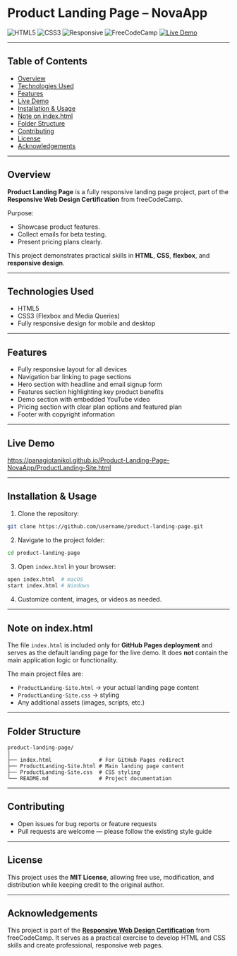 # Product Landing Page – NovaApp

![HTML5](https://img.shields.io/badge/HTML5-E34F26?logo=html5\&logoColor=white) ![CSS3](https://img.shields.io/badge/CSS3-1572B6?logo=css3\&logoColor=white) ![Responsive](https://img.shields.io/badge/Responsive-Yes-brightgreen) ![FreeCodeCamp](https://img.shields.io/badge/FreeCodeCamp-Project-blue) [![Live Demo](https://img.shields.io/badge/Live-Demo-blue)](https://your-live-demo-link.com)

---

## Table of Contents

* [Overview](#overview)
* [Technologies Used](#technologies-used)
* [Features](#features)
* [Live Demo](#live-demo)
* [Installation & Usage](#installation--usage)
* [Note on index.html](#note-on-indexhtml)
* [Folder Structure](#folder-structure)
* [Contributing](#contributing)
* [License](#license)
* [Acknowledgements](#acknowledgements)

---

## Overview

**Product Landing Page** is a fully responsive landing page project, part of the **Responsive Web Design Certification** from freeCodeCamp.

Purpose:

* Showcase product features.
* Collect emails for beta testing.
* Present pricing plans clearly.

This project demonstrates practical skills in **HTML**, **CSS**, **flexbox**, and **responsive design**.

---

## Technologies Used

* HTML5
* CSS3 (Flexbox and Media Queries)
* Fully responsive design for mobile and desktop

---

## Features

* Fully responsive layout for all devices
* Navigation bar linking to page sections
* Hero section with headline and email signup form
* Features section highlighting key product benefits
* Demo section with embedded YouTube video
* Pricing section with clear plan options and featured plan
* Footer with copyright information

---

## Live Demo

https://panagiotanikol.github.io/Product-Landing-Page-NovaApp/ProductLanding-Site.html

---

## Installation & Usage

1. Clone the repository:

```bash
git clone https://github.com/username/product-landing-page.git
```

2. Navigate to the project folder:

```bash
cd product-landing-page
```

3. Open `index.html` in your browser:

```bash
open index.html  # macOS
start index.html # Windows
```

4. Customize content, images, or videos as needed.

---

## Note on index.html

The file `index.html` is included only for **GitHub Pages deployment** and serves as the default landing page for the live demo.
It does **not** contain the main application logic or functionality.

The main project files are:

* `ProductLanding-Site.html` → your actual landing page content
* `ProductLanding-Site.css` → styling
* Any additional assets (images, scripts, etc.)

---

## Folder Structure

```
product-landing-page/
│
├── index.html               # For GitHub Pages redirect
├── ProductLanding-Site.html # Main landing page content
├── ProductLanding-Site.css  # CSS styling
└── README.md                # Project documentation
```

---

## Contributing

* Open issues for bug reports or feature requests
* Pull requests are welcome — please follow the existing style guide

---

## License

This project uses the **MIT License**, allowing free use, modification, and distribution while keeping credit to the original author.

---

## Acknowledgements

This project is part of the **[Responsive Web Design Certification](https://www.freecodecamp.org/learn/2022/responsive-web-design/)** from freeCodeCamp. It serves as a practical exercise to develop HTML and CSS skills and create professional, responsive web pages.
